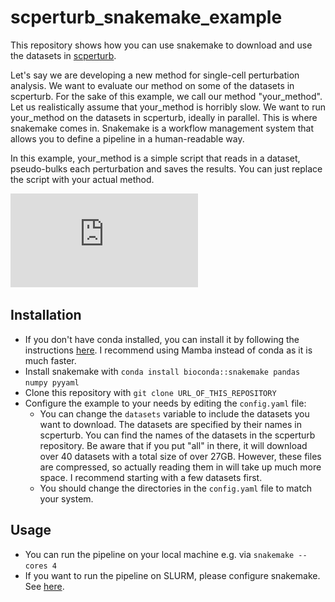 # scperturb_snakemake_example
This repository shows how you can use snakemake to download and use the datasets
in [scperturb](https://www.sanderlab.org/scPerturb/datavzrd/scPerturb_vzrd_v2/dataset_info/index_1.html).

Let's say we are developing a new method for single-cell perturbation analysis. We
want to evaluate our method on some of the datasets in scperturb. For the sake of this example,
we call our method "your_method". Let us realistically assume that your_method is
horribly slow. We want to run your_method on the datasets in scperturb, ideally in parallel.
This is where snakemake comes in. Snakemake is a workflow management system that allows you to
define a pipeline in a human-readable way.

In this example, your_method is a simple script that reads in a dataset, pseudo-bulks each perturbation
and saves the results. You can just replace the script with your actual method.

![DAG of the example snakemake workflow](https://github.com/stefanpeidli/scperturb_snakemake_example/blob/main/snake_dag.pdf "DAG of the example snakemake workflow")


## Installation
- If you don't have conda installed, you can install it by following the instructions [here](https://docs.conda.io/projects/conda/en/latest/user-guide/install/index.html). I recommend using Mamba instead of conda as it is much faster.
- Install snakemake with `conda install bioconda::snakemake pandas numpy pyyaml`
- Clone this repository with `git clone URL_OF_THIS_REPOSITORY`
- Configure the example to your needs by editing the `config.yaml` file:
    - You can change the `datasets` variable to include the datasets you want to download. The datasets are specified by their names in scperturb. You can find the names of the datasets in the scperturb repository.
    Be aware that if you put "all" in there, it will download over 40 datasets with a total size of over 27GB.
    However, these files are compressed, so actually reading them in will take up much more space. I recommend starting with a few datasets first.
    - You should change the directories in the `config.yaml` file to match your system.

## Usage
- You can run the pipeline on your local machine e.g. via `snakemake --cores 4`
- If you want to run the pipeline on SLURM, please configure snakemake. See [here](https://snakemake.readthedocs.io/en/stable/snakefiles/configuration.html).
